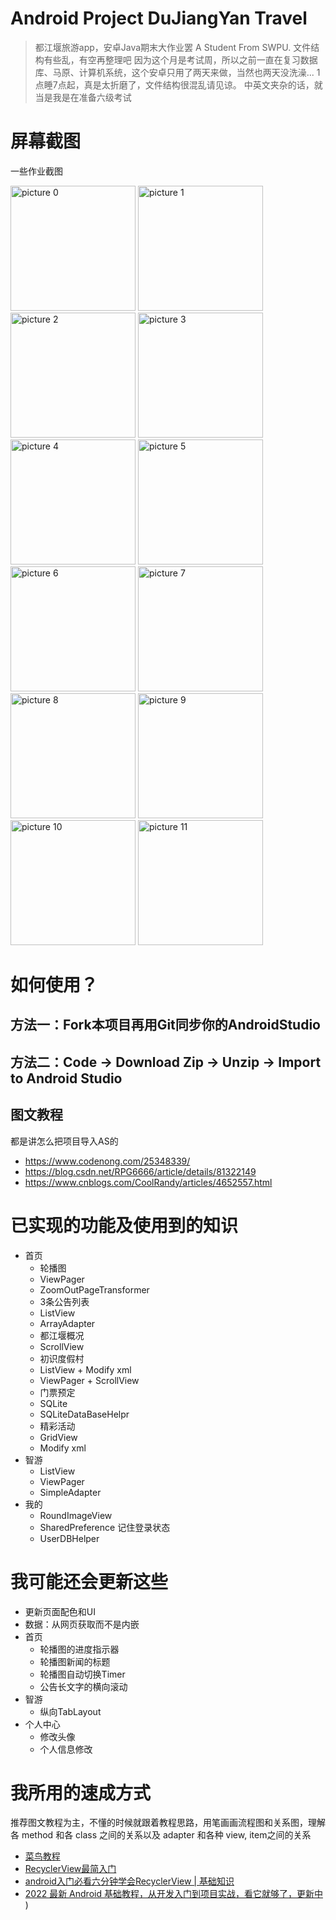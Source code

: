 # Android Project DuJiangYan Travel
> 都江堰旅游app，安卓Java期末大作业罢
A Student From SWPU. 文件结构有些乱，有空再整理吧
因为这个月是考试周，所以之前一直在复习数据库、马原、计算机系统，这个安卓只用了两天来做，当然也两天没洗澡...
1点睡7点起，真是太折磨了，文件结构很混乱请见谅。
中英文夹杂的话，就当是我是在准备六级考试

# 屏幕截图
一些作业截图

<img alt="picture 0" src="https://cdn.jsdelivr.net/gh/LeonYew-SWPU/FileTem@main/imgs/a632eea3861f709e99347c689dfe47cd851efe20315626082c55e54ca9035f33.png" width="200" />  <img alt="picture 1" src="https://cdn.jsdelivr.net/gh/LeonYew-SWPU/FileTem@main/imgs/a486699a977b2430679ce2c66181cf8a54896ff88d13d8ed21a7e749a049fee5.png" width="200" />  <img alt="picture 2" src="https://cdn.jsdelivr.net/gh/LeonYew-SWPU/FileTem@main/imgs/941b25d839955a88b19fb51b3f87fd32950d504de379f33c292567df2b47d167.png" width="200" />  <img alt="picture 3" src="https://cdn.jsdelivr.net/gh/LeonYew-SWPU/FileTem@main/imgs/bf02d081143526727fae81a23ab3890a210dfa065a382155fb7aeb37e5175d3c.png" width="200" />  <img alt="picture 4" src="https://cdn.jsdelivr.net/gh/LeonYew-SWPU/FileTem@main/imgs/867b5a6c4c0d50c42fdcd048a717c3db293ec0a0a2bc9cc3d7bc0370e50d8778.png" width="200" />  <img alt="picture 5" src="https://cdn.jsdelivr.net/gh/LeonYew-SWPU/FileTem@main/imgs/55de4cae9b4f24b9a18196c37503ab88517b23e299de97109a5e2dc8d7361d16.png" width="200" />  <img alt="picture 6" src="https://cdn.jsdelivr.net/gh/LeonYew-SWPU/FileTem@main/imgs/701ea3ff4b7fa568c0ebd1b0967081f85cbde239186fb477f50353ea73e8c7e5.png" width="200" />  <img alt="picture 7" src="https://cdn.jsdelivr.net/gh/LeonYew-SWPU/FileTem@main/imgs/7dfcc0836bf099fd1e8b1a9b727340bcfef5984ffa9ffbc7e2d4b8ad094016c0.png" width="200" />  <img alt="picture 8" src="https://cdn.jsdelivr.net/gh/LeonYew-SWPU/FileTem@main/imgs/4f1ddcd587f3dff4c7772296deb96b52f3f15552acb5e06d25c10ab2e0bf31da.png" width="200" />  <img alt="picture 9" src="https://cdn.jsdelivr.net/gh/LeonYew-SWPU/FileTem@main/imgs/c4db1ac546df4e4c87554411627e516a792db34491f4c878786ff44660df86c9.png" width="200" />  <img alt="picture 10" src="https://cdn.jsdelivr.net/gh/LeonYew-SWPU/FileTem@main/imgs/982b54b5ea283d41569fccb223192e619f1a51c505acfe45cd3674d412152123.png" width="200" />  <img alt="picture 11" src="https://cdn.jsdelivr.net/gh/LeonYew-SWPU/FileTem@main/imgs/f4c69b6d97ab5aba77120426a45495b0f5b24ffc7fb764f121dda1442717f34f.png" width="200" />  

# 如何使用？
## 方法一：Fork本项目再用Git同步你的AndroidStudio
## 方法二：Code -> Download Zip -> Unzip -> Import to Android Studio
## 图文教程
都是讲怎么把项目导入AS的
- https://www.codenong.com/25348339/
- https://blog.csdn.net/RPG6666/article/details/81322149
- https://www.cnblogs.com/CoolRandy/articles/4652557.html

# 已实现的功能及使用到的知识
  - 首页
    -  轮播图 
      -  ViewPager
      -  ZoomOutPageTransformer
    -  3条公告列表 
      -  ListView
      -  ArrayAdapter
    -  都江堰概况
      - ScrollView 
    -  初识度假村
      -  ListView + Modify xml
      -  ViewPager + ScrollView
    -  门票预定
      - SQLite
      - SQLiteDataBaseHelpr 
    -  精彩活动
      - GridView
      - Modify xml 
  - 智游
    - ListView
    - ViewPager
    - SimpleAdapter
  - 我的
    - RoundImageView
    - SharedPreference 记住登录状态
    - UserDBHelper

# 我可能还会更新这些

- 更新页面配色和UI
- 数据：从网页获取而不是内嵌
- 首页
  - 轮播图的进度指示器
  - 轮播图新闻的标题
  - 轮播图自动切换Timer
  - 公告长文字的横向滚动
- 智游
  - 纵向TabLayout
- 个人中心
  - 修改头像
  - 个人信息修改

# 我所用的速成方式
推荐图文教程为主，不懂的时候就跟着教程思路，用笔画画流程图和关系图，理解各 method 和各 class 之间的关系以及 adapter 和各种 view, item之间的关系

- [菜鸟教程](https://www.runoob.com/w3cnote/android-tutorial-intro.html)
- [RecyclerView最简入门](https://www.bilibili.com/video/BV1cz411z74r/)
- [android入门必看六分钟学会RecyclerView | 基础知识](https://www.bilibili.com/video/BV1YW4y177tk/)
- [2022 最新 Android 基础教程，从开发入门到项目实战，看它就够了，更新中](https://www.bilibili.com/video/BV19U4y1R7zV/) )
